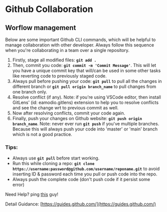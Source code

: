 # Github Collaboration 

## Worflow management
Below are some important Github CLI commands, which will be helpful to manage collaboration with other developer. Always follow this sequence when you're collaborating in a team over a single repository.

1. Firstly, stage all modified files: **`git add .`**  
1. Then, commit you code:  **`git commit -m 'Commit Message'`**. This will let you have a unique commit key that will/can be used in some other tasks like reverting code to previously staged code.
1. Always pull before pushing your code: **`git pull`** to pull all the changes in different branch or **`git pull origin branch_name`** to pull changes from one branch only.
1. Resolve conflict (if any). Note: if you're using VSCode editor, then install GitLens' (id: eamodio.gitlens) extension to help you to resolve conflicts and see the change wrt to previous commit as well.
1. Now after resolving conflicts, commit your code again.
1. Finally, push your changes on Github website: **`git push origin branch_name`**. Note: never ever run **`git push`** if you've multiple branches. Because this will always push your code into 'master' or 'main' branch which is not a good practice.

### Tips: 
- Always use **`git pull`** before start working.
- Run this while cloning a repo: **`git clone https://username:password@github.com/username/reponame.git`** to avoid inserting ID & password each time you pull or push code into the repo.
- Always push the complete code (don't push code if it persist some error)


Need Help? ping [this](https://github.com/genialkartik) guy!

Detail Guidance: [https://guides.github.com/](https://guides.github.com/)